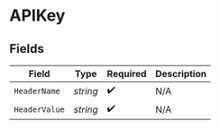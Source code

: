 # APIKey


## Fields

| Field              | Type               | Required           | Description        |
| ------------------ | ------------------ | ------------------ | ------------------ |
| `HeaderName`       | *string*           | :heavy_check_mark: | N/A                |
| `HeaderValue`      | *string*           | :heavy_check_mark: | N/A                |